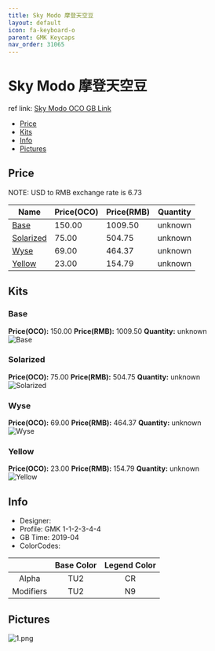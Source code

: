 ```yaml
---
title: Sky Modo 摩登天空豆
layout: default
icon: fa-keyboard-o
parent: GMK Keycaps
nav_order: 31065
---
```


# Sky Modo 摩登天空豆

ref link: [Sky Modo OCO GB Link](https://www.originativeco.com/products/sky-modo)

* [Price](#price)
* [Kits](#kits)
* [Info](#info)
* [Pictures](#pictures)


## Price  
NOTE: USD to RMB exchange rate is 6.73

| Name          | Price(OCO)    |  Price(RMB) | Quantity |
| ------------- | ------------ |  ---------- | -------- |
|[Base](#base)|150.00|1009.50|unknown|
|[Solarized](#solarized)|75.00|504.75|unknown|
|[Wyse](#wyse)|69.00|464.37|unknown|
|[Yellow](#yellow)|23.00|154.79|unknown|


## Kits
### Base
**Price(OCO):** 150.00    **Price(RMB):** 1009.50    **Quantity:** unknown  
<img src="{{ 'assets/images/gmk-keycaps/skymodo/kits_pics/base.png' | relative_url }}" alt="Base" class="image featured">

### Solarized
**Price(OCO):** 75.00    **Price(RMB):** 504.75    **Quantity:** unknown  
<img src="{{ 'assets/images/gmk-keycaps/skymodo/kits_pics/solarized.png' | relative_url }}" alt="Solarized" class="image featured">

### Wyse
**Price(OCO):** 69.00    **Price(RMB):** 464.37    **Quantity:** unknown  
<img src="{{ 'assets/images/gmk-keycaps/skymodo/kits_pics/wyse.png' | relative_url }}" alt="Wyse" class="image featured">

### Yellow
**Price(OCO):** 23.00    **Price(RMB):** 154.79    **Quantity:** unknown  
<img src="{{ 'assets/images/gmk-keycaps/skymodo/kits_pics/yellow.png' | relative_url }}" alt="Yellow" class="image featured">


## Info
* Designer: 
* Profile: GMK 1-1-2-3-4-4
* GB Time: 2019-04
* ColorCodes:

| |Base Color     | Legend Color
| :-------------: | :-------------: | :------------:
|Alpha|TU2|CR
|Modifiers|TU2|N9


## Pictures
<img src="{{ 'assets/images/gmk-keycaps/skymodo/rendering_pics/1.png' | relative_url }}" alt="1.png" class="image featured">
